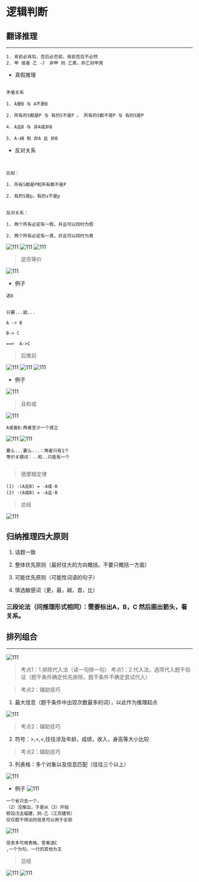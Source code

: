 # 逻辑判断

## 翻译推理
----

```
1. 肯前必肯后，否后必否前，肯前否后不必然
2. 甲 或者 乙 -》 非甲 则 乙真，非乙则甲真

```

- 真假推理

```

矛盾关系

1. A是B 与 A不是B

2. 所有的S都是P 与 有的S不是P 。 所有的S都不是P 与 有的S是P

4. A且B 与 非A或非B 

5. A-》B 和 非A 且 非B 
```

- 反对关系

```


比如：

1. 所有S都是P和所有都不是P

2. 有的S是p，有的s不是p


反对关系：

1. 两个所有必定有一假，并且可以同时为假

2. 两个所有必定有一真，并且可以同时为真
```

![111](../images1/20.png)
![111](../images1/21.png)
![111](../images1/22.png)

> 逆否等价

![111](../images1/23.png)

- 例子

<!-- ![111](../images1/24.png) -->

```
选b
```
```

只要...就...

A -> B

B-> C

==>  A->C
```

> 后推前

![111](../images1/25.png)
![111](../images1/26.png)
![111](../images1/27.png)

- 例子

![111](../images1/28.png)

> 且和或

![111](../images1/29.png)

```
A或者B:两者至少一个成立

```

![111](../images1/30.png)
![111](../images1/31.png)

```
要么...要么...：两者只有1个
等价关键词：..和..只能有一个


```

> 德摩根定律

```
(1) -(A且B) = -A或-B
(2) -(A或B) = -A且-B
```

> 总结

![111](../images1/32.png)

## 归纳推理四大原则

1. 话题一致

2. 整体优先原则（最好往大的方向概括。不要只概括一方面）

3. 可能优先原则（可能性词语的句子）

4. 慎选敏感词（更，最，越，首，比）

### 三段论法（问推理形式相同）：需要标出A，B，C 然后画出箭头，看关系。
## 排列组合
----

![111](../images1/33.png)

> 考点1：1.排除代入法（读一句排一句）
> 考点1：2.代入法，选项代入题干验证（题干条件确定优先排除，题干条件不确定尝试代入）

> 考点2：辅助技巧

1. 最大信息（题干条件中出现次数最多的词），以此作为推理起点

![111](../images1/34.png)


> 考点2：辅助技巧
2. 符号：>,<,=,往往涉及年龄，成绩，收入，身高等大小比较

> 考点2：辅助技巧
3. 列表格：多个对象以及信息匹配（往往三个以上）

![111](../images1/35.png)

- 例子
![111](../images1/36.png)
```
一个省只去一个，
（2）没推出，于是从（3）开始
假设戊去福建，则-乙（江苏建筑）
仅仅题干得出的信息可以用于全部
```

![111](../images1/37.png)

```
信息多可用表格，答案选C
,一个为勾，一行的其他为叉

```
> 总结

![111](../images1/38.png)
![111](../images1/39.png)